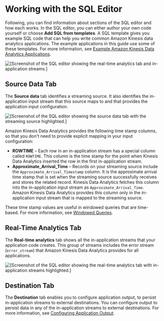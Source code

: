 # Working with the SQL Editor<a name="console-summary-sql-editor"></a>

Following, you can find information about sections of the SQL editor and how each works\. In the SQL editor, you can either author your own code yourself or choose **Add SQL from templates**\. A SQL template gives you example SQL code that can help you write common Amazon Kinesis data analytics applications\. The example applications in this guide use some of these templates\. For more information, see [Example Amazon Kinesis Data Analytics Applications](example-apps.md)\.

![\[Screenshot of the SQL editor showing the real-time analytics tab and in-application streams.\]](http://docs.aws.amazon.com/kinesisanalytics/latest/dev/images/gs-v2-50.png)

## Source Data Tab<a name="console-summary-source-data"></a>

The **Source data** tab identifies a streaming source\. It also identifies the in\-application input stream that this source maps to and that provides the application input configuration\. 

![\[Screenshot of the SQL editor showing the source data tab with the streaming source highlighted.\]](http://docs.aws.amazon.com/kinesisanalytics/latest/dev/images/gs-v2-60.png)

Amazon Kinesis Data Analytics provides the following time stamp columns, so that you don't need to provide explicit mapping in your input configuration: 
+ **ROWTIME** – Each row in an in\-application stream has a special column called `ROWTIME`\. This column is the time stamp for the point when Kinesis Data Analytics inserted the row in the first in\-application stream\. 
+ **Approximate\_Arrival\_Time** – Records on your streaming source include the `Approximate_Arrival_Timestamp` column\. It is the approximate arrival time stamp that is set when the streaming source successfully receives and stores the related record\. Kinesis Data Analytics fetches this column into the in\-application input stream as `Approximate_Arrival_Time`\. Amazon Kinesis Data Analytics provides this column only in the in\-application input stream that is mapped to the streaming source\. 

These time stamp values are useful in windowed queries that are time\-based\. For more information, see [Windowed Queries](windowed-sql.md)\.

## Real\-Time Analytics Tab<a name="console-summary-realtime-analytics"></a>

The **Real\-time analytics** tab shows all the in\-application streams that your application code creates\. This group of streams includes the error stream \(`error_stream`\) that Amazon Kinesis Data Analytics provides for all applications\. 

![\[Screenshot of the SQL editor showing the real-time analytics tab with in-application streams highlighted.\]](http://docs.aws.amazon.com/kinesisanalytics/latest/dev/images/gs-v2-70.png)

## Destination Tab<a name="console-summary-destination"></a>

The **Destination** tab enables you to configure application output, to persist in\-application streams to external destinations\. You can configure output to persist data in any of the in\-application streams to external destinations\. For more information, see [Configuring Application Output](how-it-works-output.md)\.